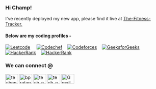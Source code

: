 ### Hi Champ!

I've recently deployed my new app, please find it live at [The-Fitness-Tracker.](https://kk-fitness-tracker.web.app/ "Fitness-Tracker")

#### Below are my coding profiles -

<!-- ![Lines of code](https://img.shields.io/badge/Hello%20World%20to%20-2124786++%20Lines%20of%20code-blue) -->

[![Leetcode](https://img.shields.io/badge/Leetcode-1596-brightgreen)](https://leetcode.com/kkpareek/)&nbsp;&nbsp;&nbsp;&nbsp;
[![Codechef](https://cp-logo.vercel.app/codechef/kkpareek)](https://www.codechef.com/users/kkpareek)&nbsp;&nbsp;&nbsp;
[![Codeforces](https://cp-logo.vercel.app/codeforces/kkpareek)](https://codeforces.com/profile/kkpareek)&nbsp;&nbsp;&nbsp;
[![GeeksforGeeks](https://img.shields.io/badge/GeeksforGeeks-1668-brightgreen)](https://auth.geeksforgeeks.org/user/kkpareek/practice/)&nbsp;&nbsp;&nbsp;
[![HackerRank](https://img.shields.io/badge/HackerRank-6🌟-brightgreen)](https://hackerrank.com/kkpareek)&nbsp;&nbsp;&nbsp;
[![HackerRank](https://img.shields.io/badge/HackerEarth-Profile-brightgreen)](https://hackerearth.com/@kkpareek)&nbsp;&nbsp;&nbsp;


<h3 align="left">We can connect @</h3>
<p align="left">
<a href="https://twitter.com/kkpareek__" target="blank"><img align="center" src="https://raw.githubusercontent.com/rahuldkjain/github-profile-readme-generator/master/src/images/icons/Social/twitter.svg" alt="techonair1" height="30" width="40" /></a>
<a href="https://linkedin.com/in/kk-pareek" target="blank"><img align="center" src="https://raw.githubusercontent.com/rahuldkjain/github-profile-readme-generator/master/src/images/icons/Social/linked-in-alt.svg" alt="bpratap55" height="30" width="40" /></a>
<a href="https://instagram.com/k.k.pareek" target="blank"><img align="center" src="https://raw.githubusercontent.com/rahuldkjain/github-profile-readme-generator/master/src/images/icons/Social/instagram.svg" alt="tech_on_air" height="30" width="40" /></a>
<a href="https://stackoverflow.com/users/13401307/kkpareek" target="blank"><img align="center" src="https://cdn.svgporn.com/logos/stackoverflow-icon.svg" alt="tech_on_air" height="30" width="40" /></a>
<a href="mailto:k.k.pareek18@gmail.com"><img align="center" src="https://github.com/TheDudeThatCode/TheDudeThatCode/blob/master/Assets/Gmail.svg" alt="Gmail logo" height="30" width="40" /></a>
</p>
